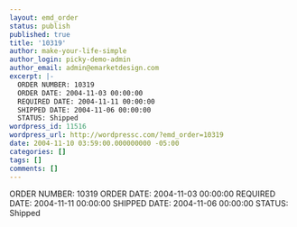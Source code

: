 ```yaml
---
layout: emd_order
status: publish
published: true
title: '10319'
author: make-your-life-simple
author_login: picky-demo-admin
author_email: admin@emarketdesign.com
excerpt: |-
  ORDER NUMBER: 10319
  ORDER DATE: 2004-11-03 00:00:00
  REQUIRED DATE: 2004-11-11 00:00:00
  SHIPPED DATE: 2004-11-06 00:00:00
  STATUS: Shipped
wordpress_id: 11516
wordpress_url: http://wordpressc.com/?emd_order=10319
date: 2004-11-10 03:59:00.000000000 -05:00
categories: []
tags: []
comments: []
---
```

ORDER NUMBER: 10319
ORDER DATE: 2004-11-03 00:00:00
REQUIRED DATE: 2004-11-11 00:00:00
SHIPPED DATE: 2004-11-06 00:00:00
STATUS: Shipped
